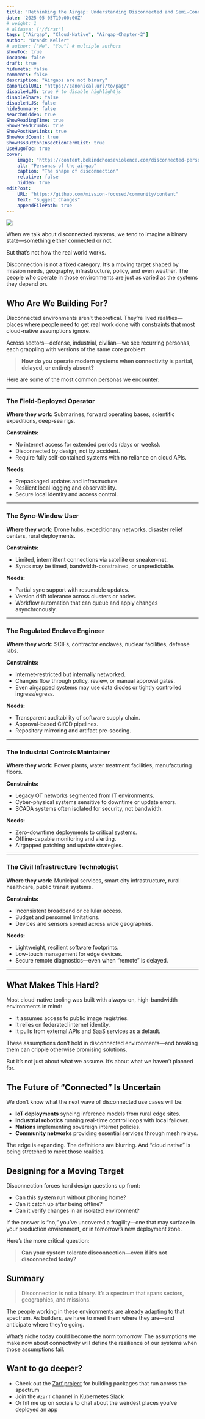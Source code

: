 ```yaml
---
title: 'Rethinking the Airgap: Understanding Disconnected and Semi-Connected Personas'
date: '2025-05-05T10:00:00Z'
# weight: 1
# aliases: ["/first"]
tags: ["Airgap", "Cloud-Native", "Airgap-Chapter-2"]
author: "Brandt Keller"
# author: ["Me", "You"] # multiple authors
showToc: true
TocOpen: false
draft: true
hidemeta: false
comments: false
description: "Airgaps are not binary"
canonicalURL: "https://canonical.url/to/page"
disableHLJS: true # to disable highlightjs
disableShare: false
disableHLJS: false
hideSummary: false
searchHidden: true
ShowReadingTime: true
ShowBreadCrumbs: true
ShowPostNavLinks: true
ShowWordCount: true
ShowRssButtonInSectionTermList: true
UseHugoToc: true
cover:
    image: "https://content.bekindchooseviolence.com/disconnected-personas.png"
    alt: "Personas of the airgap"
    caption: "The shape of disconnection"
    relative: false
    hidden: true
editPost:
    URL: "https://github.com/mission-focused/community/content"
    Text: "Suggest Changes"
    appendFilePath: true
---
```


![](https://content.bekindchooseviolence.com/disconnected-personas.png)

When we talk about disconnected systems, we tend to imagine a binary state—something either connected or not.

But that’s not how the real world works.

Disconnection is not a fixed category. It’s a moving target shaped by mission needs, geography, infrastructure, policy, and even weather. The people who operate in those environments are just as varied as the systems they depend on.

## Who Are We Building For?

Disconnected environments aren’t theoretical. They’re lived realities—places where people need to get real work done with constraints that most cloud-native assumptions ignore.

Across sectors—defense, industrial, civilian—we see recurring personas, each grappling with versions of the same core problem:

> **How do you operate modern systems when connectivity is partial, delayed, or entirely absent?**

Here are some of the most common personas we encounter:

---

### The Field-Deployed Operator

**Where they work:** Submarines, forward operating bases, scientific expeditions, deep-sea rigs.

**Constraints:**

* No internet access for extended periods (days or weeks).
* Disconnected by design, not by accident.
* Require fully self-contained systems with no reliance on cloud APIs.

**Needs:**

* Prepackaged updates and infrastructure.
* Resilient local logging and observability.
* Secure local identity and access control.

---

### The Sync-Window User

**Where they work:** Drone hubs, expeditionary networks, disaster relief centers, rural deployments.

**Constraints:**

* Limited, intermittent connections via satellite or sneaker-net.
* Syncs may be timed, bandwidth-constrained, or unpredictable.

**Needs:**

* Partial sync support with resumable updates.
* Version drift tolerance across clusters or nodes.
* Workflow automation that can queue and apply changes asynchronously.

---

### The Regulated Enclave Engineer

**Where they work:** SCIFs, contractor enclaves, nuclear facilities, defense labs.

**Constraints:**

* Internet-restricted but internally networked.
* Changes flow through policy, review, or manual approval gates.
* Even airgapped systems may use data diodes or tightly controlled ingress/egress.

**Needs:**

* Transparent auditability of software supply chain.
* Approval-based CI/CD pipelines.
* Repository mirroring and artifact pre-seeding.

---

### The Industrial Controls Maintainer

**Where they work:** Power plants, water treatment facilities, manufacturing floors.

**Constraints:**

* Legacy OT networks segmented from IT environments.
* Cyber-physical systems sensitive to downtime or update errors.
* SCADA systems often isolated for security, not bandwidth.

**Needs:**

* Zero-downtime deployments to critical systems.
* Offline-capable monitoring and alerting.
* Airgapped patching and update strategies.

---

### The Civil Infrastructure Technologist

**Where they work:** Municipal services, smart city infrastructure, rural healthcare, public transit systems.

**Constraints:**

* Inconsistent broadband or cellular access.
* Budget and personnel limitations.
* Devices and sensors spread across wide geographies.

**Needs:**

* Lightweight, resilient software footprints.
* Low-touch management for edge devices.
* Secure remote diagnostics—even when “remote” is delayed.

---

## What Makes This Hard?

Most cloud-native tooling was built with always-on, high-bandwidth environments in mind:

* It assumes access to public image registries.
* It relies on federated internet identity.
* It pulls from external APIs and SaaS services as a default.

These assumptions don’t hold in disconnected environments—and breaking them can cripple otherwise promising solutions.

But it’s not just about what we assume. It’s about what we haven’t planned for.

## The Future of “Connected” Is Uncertain

We don’t know what the next wave of disconnected use cases will be:

* **IoT deployments** syncing inference models from rural edge sites.
* **Industrial robotics** running real-time control loops with local failover.
* **Nations** implementing sovereign internet policies.
* **Community networks** providing essential services through mesh relays.

The edge is expanding. The definitions are blurring.
And “cloud native” is being stretched to meet those realities.

## Designing for a Moving Target

Disconnection forces hard design questions up front:

* Can this system run without phoning home?
* Can it catch up after being offline?
* Can it verify changes in an isolated environment?

If the answer is “no,” you’ve uncovered a fragility—one that may surface in your production environment, or in tomorrow’s new deployment zone.

Here’s the more critical question:

> **Can your system tolerate disconnection—even if it’s not disconnected today?**

## Summary

> Disconnection is not a binary. It’s a spectrum that spans sectors, geographies, and missions.

The people working in these environments are already adapting to that spectrum. As builders, we have to meet them where they are—and anticipate where they’re going.

What’s niche today could become the norm tomorrow.
The assumptions we make now about connectivity will define the resilience of our systems when those assumptions fail.

## Want to go deeper?

- Check out the [Zarf project](https://github.com/zarf-dev/zarf) for building packages that run across the spectrum
- Join the `#zarf` channel in Kubernetes Slack
- Or hit me up on socials to chat about the weirdest places you’ve deployed an app